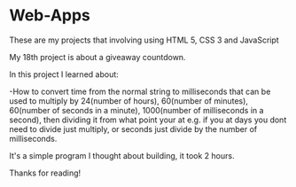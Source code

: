 # Web-Apps
These are my projects that involving using HTML 5, CSS 3 and JavaScript

My 18th project is about a giveaway countdown.

In this project I learned about: 

-How to convert time from the normal string to milliseconds that can be used to multiply by 24(number of hours), 60(number of minutes), 60(number of seconds in a minute), 1000(number of milliseconds in a second), then dividing it from what point your at
e.g. if you at days you dont need to divide just multiply, or seconds just divide by the number of milliseconds.

It's a simple program I thought about building, it took 2 hours.

Thanks for reading!
